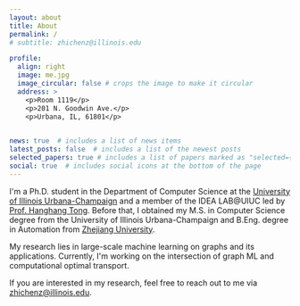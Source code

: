 ```yaml
---
layout: about
title: About
permalink: /
# subtitle: zhichenz@illinois.edu

profile:
  align: right
  image: me.jpg
  image_circular: false # crops the image to make it circular
  address: >
    <p>Room 1119</p>
    <p>201 N. Goodwin Ave.</p>
    <p>Urbana, IL, 61801</p>
    

news: true  # includes a list of news items
latest_posts: false  # includes a list of the newest posts
selected_papers: true # includes a list of papers marked as "selected={true}"
social: true  # includes social icons at the bottom of the page
---
```


<!-- Write your biography here. Tell the world about yourself. Link to your favorite [subreddit](http://reddit.com). You can put a picture in, too. The code is already in, just name your picture `prof_pic.jpg` and put it in the `img/` folder.

Put your address / P.O. box / other info right below your picture. You can also disable any of these elements by editing `profile` property of the YAML header of your `_pages/about.md`. Edit `_bibliography/papers.bib` and Jekyll will render your [publications page](/al-folio/publications/) automatically.

Link to your social media connections, too. This theme is set up to use [Font Awesome icons](http://fortawesome.github.io/Font-Awesome/) and [Academicons](https://jpswalsh.github.io/academicons/), like the ones below. Add your Facebook, Twitter, LinkedIn, Google Scholar, or just disable all of them. -->

I'm a Ph.D. student in the Department of Computer Science at the [University of Illinois Urbana-Champaign](https://cs.illinois.edu/) and a member of the IDEA LAB@UIUC led by [Prof. Hanghang Tong](http://tonghanghang.org/). Before that, I obtained my M.S. in Computer Science degree from the University of Illinois Urbana-Champaign and B.Eng. degree in Automation from [Zhejiang University](http://www.cse.zju.edu.cn/).

My research lies in large-scale machine learning on graphs and its applications. Currently, I'm working on the intersection of graph ML and computational optimal transport.

If you are interested in my research, feel free to reach out to me via zhichenz@illinois.edu.